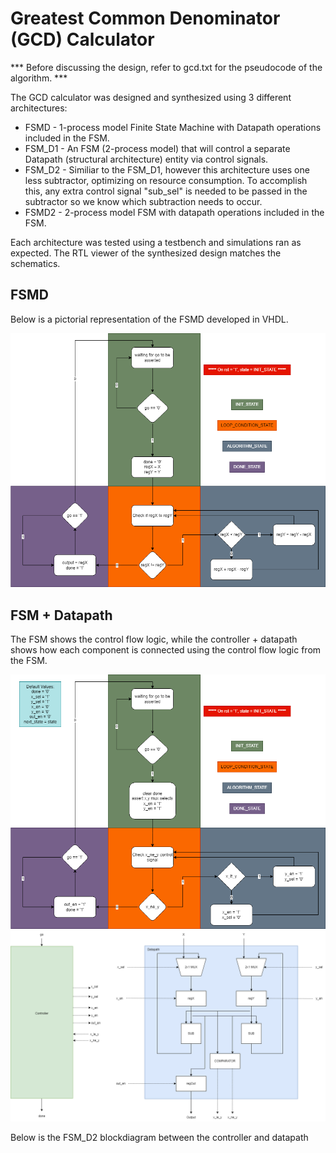 # Greatest Common Denominator (GCD) Calculator

*** Before discussing the design, refer to gcd.txt for the pseudocode of the algorithm. ***

The GCD calculator was designed and synthesized using 3 different architectures:
* FSMD - 1-process model Finite State Machine with Datapath operations included in the FSM.
* FSM_D1 - An FSM (2-process model) that will control a separate Datapath (structural architecture) entity via control signals.
* FSM_D2 - Similiar to the FSM_D1, however this architecture uses one less subtractor, optimizing on resource consumption. To accomplish this, any extra control signal "sub_sel" is needed to be passed in the subtractor so we know which subtraction needs to occur.
* FSMD2 - 2-process model FSM with datapath operations included in the FSM.

Each architecture was tested using a testbench and simulations ran as expected. The RTL viewer of the synthesized design matches the schematics.

## FSMD 
Below is a pictorial representation of the FSMD developed in VHDL.

![Screenshot](gcd_fsmd.png)


## FSM + Datapath
The FSM shows the control flow logic, while the controller + datapath shows how each component is connected using the control flow logic from the FSM.

![Screenshot](gcd_fsm.png) 
![Screenshot](gcd_fsm_d.png)

Below is the FSM_D2 blockdiagram between the controller and datapath

